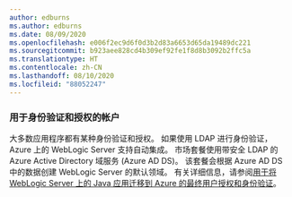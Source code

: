 ```yaml
---
author: edburns
ms.author: edburns
ms.date: 08/09/2020
ms.openlocfilehash: e006f2ec9d6f0d3b2d83a6653d65da19489dc221
ms.sourcegitcommit: b923aee828cd4b309ef92fe1f8d8b3092b2ffc5a
ms.translationtype: HT
ms.contentlocale: zh-CN
ms.lasthandoff: 08/10/2020
ms.locfileid: "88052247"
---
```

### <a name="account-for-authentication-and-authorization"></a>用于身份验证和授权的帐户

大多数应用程序都有某种身份验证和授权。  如果使用 LDAP 进行身份验证，Azure 上的 WebLogic Server 支持自动集成。 市场套餐使用带安全 LDAP 的 Azure Active Directory 域服务 (Azure AD DS)。  该套餐会根据 Azure AD DS 中的数据创建 WebLogic Server 的默认领域。  有关详细信息，请参阅[用于将 WebLogic Server 上的 Java 应用迁移到 Azure 的最终用户授权和身份验证](../migrate-weblogic-with-aad-ldap.md)。
